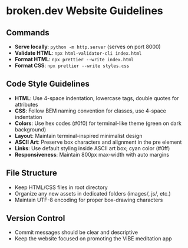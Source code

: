 # broken.dev Website Guidelines

## Commands
- **Serve locally**: `python -m http.server` (serves on port 8000)
- **Validate HTML**: `npx html-validator-cli index.html`
- **Format HTML**: `npx prettier --write index.html`
- **Format CSS**: `npx prettier --write styles.css`

## Code Style Guidelines
- **HTML**: Use 4-space indentation, lowercase tags, double quotes for attributes
- **CSS**: Follow BEM naming convention for classes, use 4-space indentation
- **Colors**: Use hex codes (#0f0) for terminal-like theme (green on dark background)
- **Layout**: Maintain terminal-inspired minimalist design
- **ASCII Art**: Preserve box characters and alignment in the pre element
- **Links**: Use default styling inside ASCII art box; cyan color (#0ff)
- **Responsiveness**: Maintain 800px max-width with auto margins

## File Structure
- Keep HTML/CSS files in root directory
- Organize any new assets in dedicated folders (images/, js/, etc.)
- Maintain UTF-8 encoding for proper box-drawing characters

## Version Control
- Commit messages should be clear and descriptive
- Keep the website focused on promoting the VIBE meditation app